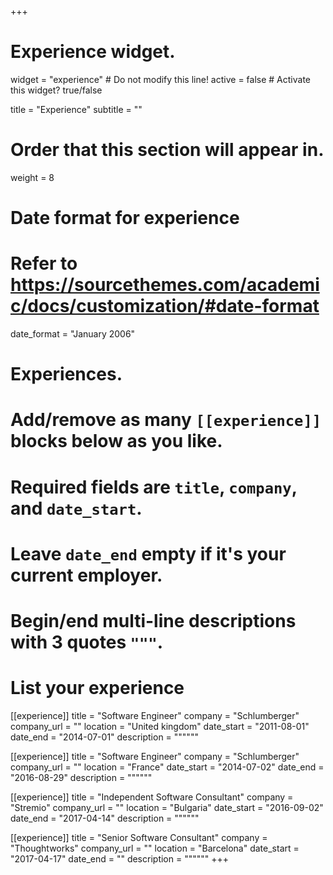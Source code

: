 +++
# Experience widget.
widget = "experience"  # Do not modify this line!
active = false  # Activate this widget? true/false

title = "Experience"
subtitle = ""

# Order that this section will appear in.
weight = 8

# Date format for experience
#   Refer to https://sourcethemes.com/academic/docs/customization/#date-format
date_format = "January 2006"

# Experiences.
#   Add/remove as many `[[experience]]` blocks below as you like.
#   Required fields are `title`, `company`, and `date_start`.
#   Leave `date_end` empty if it's your current employer.
#   Begin/end multi-line descriptions with 3 quotes `"""`.
# List your experience
[[experience]]
  title = "Software Engineer"
  company = "Schlumberger"
  company_url = ""
  location = "United kingdom"
  date_start = "2011-08-01"
  date_end = "2014-07-01"
  description = """"""

[[experience]]
  title = "Software Engineer"
  company = "Schlumberger"
  company_url = ""
  location = "France"
  date_start = "2014-07-02"
  date_end = "2016-08-29"
  description = """"""

[[experience]]
  title = "Independent Software Consultant"
  company = "Stremio"
  company_url = ""
  location = "Bulgaria"
  date_start = "2016-09-02"
  date_end = "2017-04-14"
  description = """"""

[[experience]]
  title = "Senior Software Consultant"
  company = "Thoughtworks"
  company_url = ""
  location = "Barcelona"
  date_start = "2017-04-17"
  date_end = ""
  description = """"""
+++

